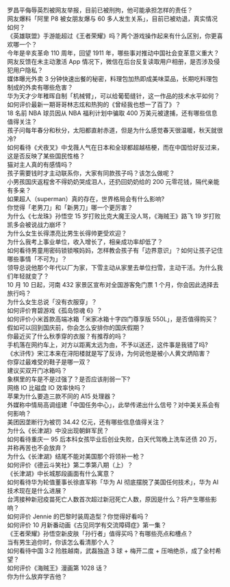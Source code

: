 罗昌平侮辱英烈被网友举报，目前已被刑拘，他可能承担怎样的责任？  
网友爆料「阿里 P8 被女朋友爆与 60 多人发生关系」，目前已被劝退，真实情况如何？  
《英雄联盟》手游能超过《王者荣耀》吗？两个游戏操作起来有什么区别，你更喜欢哪一个？  
今年是辛亥革命 110 周年，回望 1911 年，哪些事对推动中国社会变革意义重大？  
网友反馈在未主动激活 App 情况下，微信在后台反复读取用户相册，是否涉及侵犯用户隐私？  
媒体曝光外卖 3 分钟快速出餐的秘密，料理包加热即成美味菜品，长期吃料理包制成的外卖有哪些危害？  
华为天才少年稚晖自制「机械臂」，可以给葡萄缝针，这一作品的技术水平如何？  
如何评价最新一期哥哥林志炫和热狗的《曾经我也想一了百了》？  
18 名前 NBA 球员因从 NBA 福利计划中骗取 400 万美元被逮捕，还有哪些信息值得关注？  
孩子问每年春分和秋分，太阳都直射赤道，但是为什么感觉春天很温暖，秋天就很冷?  
如何看待《犬夜叉》中戈薇人气在日本和全球都超越桔梗，而在中国恰好反过来，这是否反映了某些国民性格？  
猫对主人真的有感情吗？  
孩子需要钱时才主动联系你，大家有同款孩子吗？该怎么做呢？  
小男孩国庆返程舍不得奶奶哭成泪人，还扔回奶奶给的 200 元零花钱，隔代亲能有多亲？  
如果超人（superman）真的存在，世界格局会有什么影响?  
你觉得「老男刀」和「新男刀」哪一个更厉害？  
为什么《七龙珠》孙悟空 15 岁打败比克大魔王没人骂，《海贼王》路飞 19 岁打败凯多会被说战力崩坏？  
为什么女生长得漂亮比男生长得帅更受欢迎？  
为什么我考上事业单位，收入增长了，相亲成功率却低了？  
如何看待男童用密码锁锁喉妈妈，怎样教会孩子有「边界意识」？如何让孩子记住哪些事情「不可为」？  
领导总说他那个年代以厂为家，下雪主动从家里去单位扫雪，主动干活。为什么我们年轻就变了？  
10 月 10 日起，河南 432 家景区宣布对全国游客免门票 1 个月，你会因此选择去旅行吗？  
为什么女生总说「没有衣服穿」？  
如何评价育碧游戏《孤岛惊魂 6》？  
如何评价小米首款高端冰箱「米家冰箱十字四门尊享版 550L」，是否值得购买？  
假如可以回到国庆前，你会怎么安排你的国庆假期？  
你最近买了什么秋季穿的衣服？有推荐的吗？  
手机落在网约车上，对方以距离太远为由，不予以送还，这件事是我错了吗?  
《水浒传》宋江本来在浔阳楼就是写了反诗，为何说他是被小人黄文炳陷害？  
你穿过最难受的鞋子是哪一双？  
建议买双开门冰箱吗？  
象棋里的车是不是过强了？是否应该削弱一下?  
网络 IO 比磁盘 IO 效率快吗？  
苹果为什么要造三款不同的 A15 处理器？  
外媒称中情局高调组建「中国任务中心」，此举传递出什么信号？对中美关系会有何影响？  
美团因垄断行为被罚 34.42 亿元，还有哪些信息值得关注？  
为什么《长津湖》中没出现朝鲜军民？  
如何看待重庆一 95 后本科女孩毕业后创业失败，白天代驾晚上洗车还债 20 万，并称再苦也不会放弃？  
为什么《长津湖》结尾不能对美国那个将领补一枪？  
如何评价《德云斗笑社》第二季第八期（上）？  
《长津湖》中长城那段画面有什么寓意？  
如何看待华为轮值董事长徐直军称「华为 AI 彻底摆脱了美国任何技术」，华为 AI 技术现在是什么进展？  
台湾接种新冠疫苗死亡人数首次超过新冠死亡人数，原因是什么？将产生哪些影响？  
如何评价 Jennie 的巴黎时装周造型？你觉得好看吗？  
如何评价 10 月新番动画《古见同学有交流障碍症》第一集？  
《王者荣耀》孙悟空新皮肤「孙行者」值得买吗？有哪些亮点和槽点？  
当有男生追你时，你该怎么看清那个人？  
如何看待中国 3:2 险胜越南，武磊独造 3 球 + 梅开二度 + 压哨绝杀，成了全村希望？  
如何评价《海贼王》漫画第 1028 话？  
你为什么放弃学吉他？  
